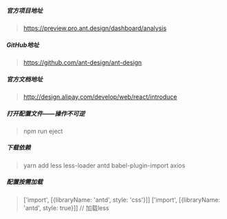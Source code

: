 ##### 官方项目地址
> https://preview.pro.ant.design/dashboard/analysis

##### GitHub地址
> https://github.com/ant-design/ant-design

##### 官方文档地址
> http://design.alipay.com/develop/web/react/introduce

##### 打开配置文件——操作不可逆
> npm run eject

##### 下载依赖
> yarn add less less-loader antd babel-plugin-import axios

##### 配置按需加载
> ['import', [{libraryName: 'antd', style: 'css'}]]
> ['import', [{libraryName: 'antd', style: true}]] // 加载less
